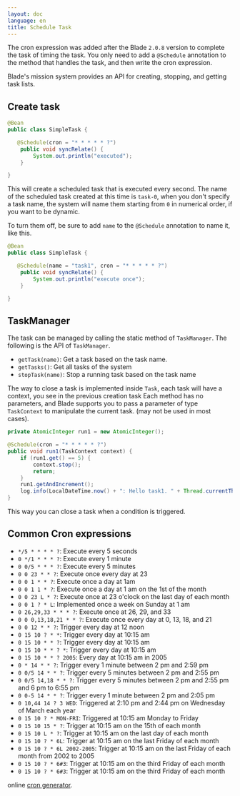 ```yaml
---
layout: doc
language: en
title: Schedule Task
---
```


The cron expression was added after the Blade `2.0.8` version to complete the task of timing the task.
You only need to add a `@Schedule` annotation to the method that handles the task, and then write the cron expression.

Blade's mission system provides an API for creating, stopping, and getting task lists.

## Create task

```java
@Bean
public class SimpleTask {

   @Schedule(cron = "* * * * * ?")
    public void syncRelate() {
        System.out.println("executed");
    }

}
```

This will create a scheduled task that is executed every second. The name of the scheduled task created at this time is `task-0`, when you don't specify a task name, the system will name them starting from `0` in numerical order, if you want to be dynamic.

To turn them off, be sure to add `name` to the `@Schedule` annotation to name it, like this.

```java
@Bean
public class SimpleTask {

   @Schedule(name = "task1", cron = "* * * * * ?")
    public void syncRelate() {
        System.out.println("execute once");
    }

}
```

## TaskManager

The task can be managed by calling the static method of `TaskManager`. The following is the API of `TaskManager`.

- `getTask(name)`: Get a task based on the task name.
- `getTasks()`: Get all tasks of the system
- `stopTask(name)`: Stop a running task based on the task name

The way to close a task is implemented inside `Task`, each task will have a context, you see in the previous creation task
Each method has no parameters, and Blade supports you to pass a parameter of type `TaskContext` to manipulate the current task.
(may not be used in most cases).

```java
private AtomicInteger run1 = new AtomicInteger();

@Schedule(cron = "* * * * * ?")
public void run1(TaskContext context) {
    if (run1.get() == 5) {
        context.stop();
        return;
    }
    run1.getAndIncrement();
    log.info(LocalDateTime.now() + ": Hello task1. " + Thread.currentThread());
}
```

This way you can close a task when a condition is triggered.

## Common Cron expressions

- `*/5 * * * * ?`: Execute every 5 seconds
- `0 */1 * * * ?`: Execute every 1 minute
- `0 0/5 * * * ?`: Execute every 5 minutes
- `0 0 23 * * ?`: Execute once every day at 23
- `0 0 1 * * ?`: Execute once a day at 1am
- `0 0 1 1 * ?`: Execute once a day at 1 am on the 1st of the month
- `0 0 23 L * ?`: Execute once at 23 o'clock on the last day of each month
- `0 0 1 ? * L`: Implemented once a week on Sunday at 1 am
- `0 26,29,33 * * * ?`: Execute once at 26, 29, and 33
- `0 0 0,13,18,21 * * ?`: Execute once every day at 0, 13, 18, and 21
- `0 0 12 * * ?`: Trigger every day at 12 noon
- `0 15 10 ? * *`: Trigger every day at 10:15 am
- `0 15 10 * * ?`: Trigger every day at 10:15 am
- `0 15 10 * * ? *`: Trigger every day at 10:15 am
- `0 15 10 * * ? 2005`: Every day at 10:15 am in 2005
- `0 * 14 * * ?`: Trigger every 1 minute between 2 pm and 2:59 pm
- `0 0/5 14 * * ?`: Trigger every 5 minutes between 2 pm and 2:55 pm
- `0 0/5 14,18 * * ?`: Trigger every 5 minutes between 2 pm and 2:55 pm and 6 pm to 6:55 pm
- `0 0-5 14 * * ?`: Trigger every 1 minute between 2 pm and 2:05 pm
- `0 10,44 14 ? 3 WED`: Triggered at 2:10 pm and 2:44 pm on Wednesday of March each year
- `0 15 10 ? * MON-FRI`: Triggered at 10:15 am Monday to Friday
- `0 15 10 15 * ?`: Trigger at 10:15 am on the 15th of each month
- `0 15 10 L * ?`: Trigger at 10:15 am on the last day of each month
- `0 15 10 ? * 6L`: Trigger at 10:15 am on the last Friday of each month
- `0 15 10 ? * 6L 2002-2005`: Trigger at 10:15 am on the last Friday of each month from 2002 to 2005
- `0 15 10 ? * 6#3`: Trigger at 10:15 am on the third Friday of each month
- `0 15 10 ? * 6#3`: Trigger at 10:15 am on the third Friday of each month

online [cron generator](https://crontab-generator.org/).
